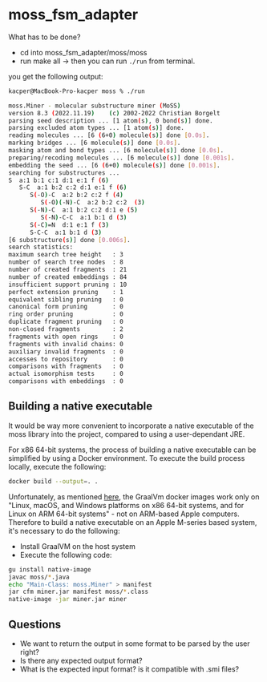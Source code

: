 # moss_fsm_adapter

What has to be done?

- cd into moss_fsm_adapter/moss/moss
- run make all -> then you can run `./run` from terminal.

you get the following output:

```bash
kacper@MacBook-Pro-kacper moss % ./run

moss.Miner - molecular substructure miner (MoSS)
version 8.3 (2022.11.19)    (c) 2002-2022 Christian Borgelt
parsing seed description ... [1 atom(s), 0 bond(s)] done.
parsing excluded atom types ... [1 atom(s)] done.
reading molecules ... [6 (6+0) molecule(s)] done [0.0s].
marking bridges ... [6 molecule(s)] done [0.0s].
masking atom and bond types ... [6 molecule(s)] done [0.0s].
preparing/recoding molecules ... [6 molecule(s)] done [0.001s].
embedding the seed ... [6 (6+0) molecule(s)] done [0.001s].
searching for substructures ...
S  a:1 b:1 c:1 d:1 e:1 f (6)
   S-C  a:1 b:2 c:2 d:1 e:1 f (6)
      S(-O)-C  a:2 b:2 c:2 f (4)
         S(-O)(-N)-C  a:2 b:2 c:2  (3)
      S(-N)-C  a:1 b:2 c:2 d:1 e (5)
         S(-N)-C-C  a:1 b:1 d (3)
      S(-C)=N  d:1 e:1 f (3)
      S-C-C  a:1 b:1 d (3)
[6 substructure(s)] done [0.006s].
search statistics:
maximum search tree height   : 3
number of search tree nodes  : 8
number of created fragments  : 21
number of created embeddings : 84
insufficient support pruning : 10
perfect extension pruning    : 1
equivalent sibling pruning   : 0
canonical form pruning       : 0
ring order pruning           : 0
duplicate fragment pruning   : 0
non-closed fragments         : 2
fragments with open rings    : 0
fragments with invalid chains: 0
auxiliary invalid fragments  : 0
accesses to repository       : 0
comparisons with fragments   : 0
actual isomorphism tests     : 0
comparisons with embeddings  : 0
```

## Building a native executable

It would be way more convenient to incorporate a native executable of the moss library into the project,
compared to using a user-dependant JRE.

For x86 64-bit systems, the process of building a native executable can be simplified by using a Docker environment.
To execute the build process locally, execute the following:
```bash
docker build --output=. .
```

Unfortunately, as mentioned [here](https://www.graalvm.org/22.1/docs/getting-started/container-images/),
the GraalVm docker images work only on "Linux, macOS, and Windows platforms on x86 64-bit systems, and for Linux on ARM 64-bit systems" - not on ARM-based Apple computers.
Therefore to build a native executable on an Apple M-series based system, it's necessary to do the following:

- Install GraalVM on the host system
- Execute the following code:
```bash
gu install native-image
javac moss/*.java
echo "Main-Class: moss.Miner" > manifest
jar cfm miner.jar manifest moss/*.class
native-image -jar miner.jar miner
```


## Questions

- We want to return the output in some format to be parsed by the user right?
- Is there any expected output format?
- What is the expected input format? is it compatible with .smi files?
